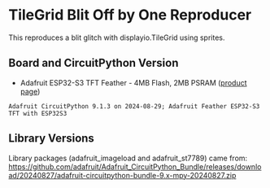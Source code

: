 <!-- SPDX-License-Identifier: MIT -->
<!-- SPDX-FileCopyrightText: Copyright 2024 Sam Blenny -->
# TileGrid Blit Off by One Reproducer

This reproduces a blit glitch with displayio.TileGrid using sprites.


## Board and CircuitPython Version

- Adafruit ESP32-S3 TFT Feather - 4MB Flash, 2MB PSRAM
  ([product page](https://www.adafruit.com/product/5483))

```
Adafruit CircuitPython 9.1.3 on 2024-08-29; Adafruit Feather ESP32-S3 TFT with ESP32S3
```

## Library Versions

Library packages (adafruit_imageload and adafruit_st7789) came from:
https://github.com/adafruit/Adafruit_CircuitPython_Bundle/releases/download/20240827/adafruit-circuitpython-bundle-9.x-mpy-20240827.zip
